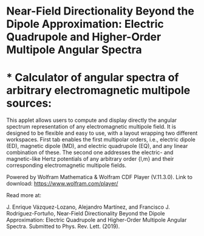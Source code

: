 # Near-Field Directionality Beyond the Dipole Approximation: Electric Quadrupole and Higher-Order Multipole Angular Spectra
# * Calculator of angular spectra of arbitrary electromagnetic multipole sources:

This applet allows users to compute and display directly the angular spectrum representation of any electromagnetic multipole field. It is designed to be flexible and easy to use, with a layout wrapping two different workspaces. First tab enables the first multipolar orders, i.e., electric dipole (ED), magnetic dipole (MD), and electric quadrupole (EQ), and any linear combination of these. The second one addresses the electric- and magnetic-like Hertz potentials of any arbitrary order {l,m} and their corresponding electromagnetic multipole fields.

Powered by Wolfram Mathematica & Wolfram CDF Player (V.11.3.0).
Link to download: https://www.wolfram.com/player/

Read more at:

J. Enrique Vázquez-Lozano, Alejandro Martínez, and Francisco J. Rodríguez-Fortuño, Near-Field Directionality Beyond the Dipole Approximation: Electric Quadrupole and Higher-Order Multipole Angular Spectra. Submitted to Phys. Rev. Lett. (2019).
